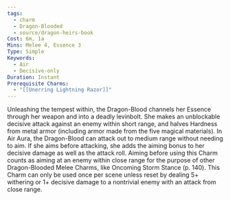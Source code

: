 ```yaml
---
tags:
  - charm
  - Dragon-Blooded
  - source/dragon-heirs-book
Cost: 6m, 1a
Mins: Melee 4, Essence 3
Type: Simple
Keywords:
  - Air
  - Decisive-only
Duration: Instant
Prerequisite Charms:
  - "[[Unerring Lightning Razor]]"
---
```

Unleashing the tempest within, the Dragon-Blood channels her Essence through her weapon and into a deadly levinbolt. She makes an unblockable decisive attack against an enemy within short range, and halves Hardness from metal armor (including armor made from the five magical materials).
In Air Aura, the Dragon-Blood can attack out to medium range without needing to aim. If she aims before attacking, she adds the aiming bonus to her decisive damage as well as the attack roll. Aiming before using this Charm counts as aiming at an enemy within close range for the purpose of other Dragon-Blooded Melee Charms, like Oncoming Storm Stance (p. 140).
This Charm can only be used once per scene unless reset by dealing 5+ withering or 1+ decisive damage to a nontrivial enemy with an attack from close range.